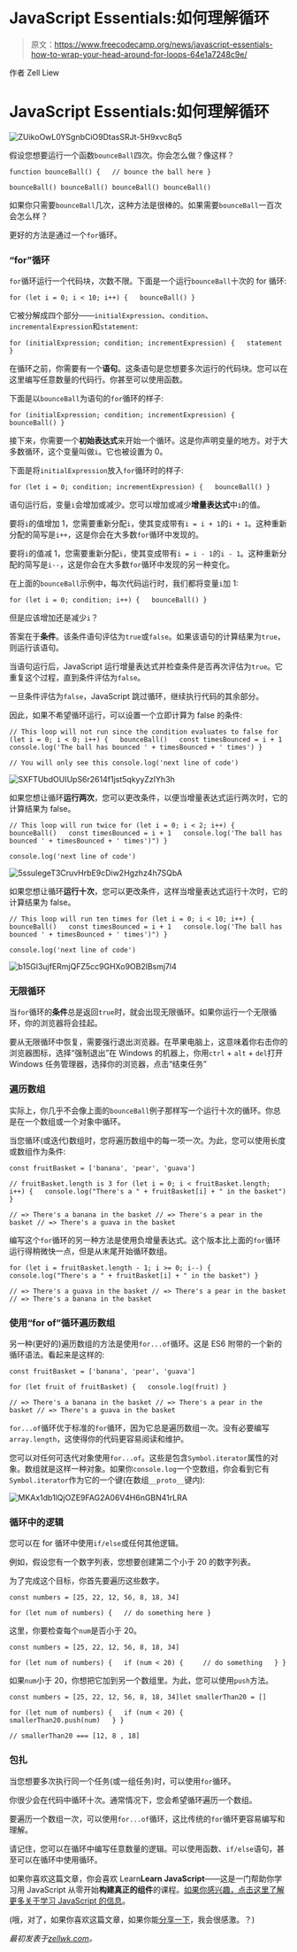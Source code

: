 # JavaScript Essentials:如何理解循环

> 原文：<https://www.freecodecamp.org/news/javascript-essentials-how-to-wrap-your-head-around-for-loops-64e1a7248c9e/>

作者 Zell Liew

# JavaScript Essentials:如何理解循环

![ZUikoOwL0YSgnbCiO9DtasSRJt-5H9xvc8q5](img/bd74ef87cb4f46c401576271fa1233cc.png)

假设您想要运行一个函数`bounceBall`四次。你会怎么做？像这样？

```
function bounceBall() {   // bounce the ball here } 
```

```
bounceBall() bounceBall() bounceBall() bounceBall()
```

如果你只需要`bounceBall`几次，这种方法是很棒的。如果需要`bounceBall`一百次会怎么样？

更好的方法是通过一个`for`循环。

### “for”循环

`for`循环运行一个代码块，次数不限。下面是一个运行`bounceBall`十次的 for 循环:

```
for (let i = 0; i < 10; i++) {   bounceBall() }
```

它被分解成四个部分——`initialExpression`、`condition`、`incrementalExpression`和`statement`:

```
for (initialExpression; condition; incrementExpression) {   statement }
```

在循环之前，你需要有一个**语句**。这条语句是您想要多次运行的代码块。您可以在这里编写任意数量的代码行。你甚至可以使用函数。

下面是以`bounceBall`为语句的`for`循环的样子:

```
for (initialExpression; condition; incrementExpression) {     bounceBall() }
```

接下来，你需要一个**初始表达式**来开始一个循环。这是你声明变量的地方。对于大多数循环，这个变量叫做`i`。它也被设置为 0。

下面是将`initialExpression`放入`for`循环时的样子:

```
for (let i = 0; condition; incrementExpression) {   bounceBall() }
```

语句运行后，变量`i`会增加或减少。您可以增加或减少**增量表达式**中`i`的值。

要将`i`的值增加 1，您需要重新分配`i`，使其变成带有`i = i + 1`的`i + 1`。这种重新分配的简写是`i++`，这是你会在大多数`for`循环中发现的。

要将`i`的值减 1，您需要重新分配`i`，使其变成带有`i = i - 1`的`i - 1`。这种重新分配的简写是`i--`，这是你会在大多数`for`循环中发现的另一种变化。

在上面的`bounceBall`示例中，每次代码运行时，我们都将变量`i`加 1:

```
for (let i = 0; condition; i++) {   bounceBall() }
```

但是应该增加还是减少`i`？

答案在于**条件**。该条件语句评估为`true`或`false`。如果该语句的计算结果为`true`，则运行该语句。

当语句运行后，JavaScript 运行增量表达式并检查条件是否再次评估为`true`。它重复这个过程，直到条件评估为`false`。

一旦条件评估为`false`，JavaScript 跳过循环，继续执行代码的其余部分。

因此，如果不希望循环运行，可以设置一个立即计算为 false 的条件:

```
// This loop will not run since the condition evaluates to false for (let i = 0; i < 0; i++) {   bounceBall()   const timesBounced = i + 1   console.log('The ball has bounced ' + timesBounced + ' times') } 
```

```
// You will only see this console.log('next line of code')
```

![SXFTUbdOUIUpS6r2614f1jst5qkyyZzIYh3h](img/2f30356d267c1ee58d6ecd5977ceee51.png)

如果您想让循环**运行两次**，您可以更改条件，以便当增量表达式运行两次时，它的计算结果为 false。

```
// This loop will run twice for (let i = 0; i < 2; i++) {   bounceBall()   const timesBounced = i + 1   console.log('The ball has bounced ' + timesBounced + ' times')") } 
```

```
console.log('next line of code')
```

![5ssuIegeT3CruvHrbE9cDiw2Hgzhz4h7SQbA](img/0bc4ab1f5f2e1e5182320d0cbb84d314.png)

如果您想让循环**运行十次**，您可以更改条件，这样当增量表达式运行十次时，它的计算结果为 false。

```
// This loop will run ten times for (let i = 0; i < 10; i++) {   bounceBall()   const timesBounced = i + 1   console.log('The ball has bounced ' + timesBounced + ' times')") } 
```

```
console.log('next line of code')
```

![b15Gl3ujfERmjQFZ5cc9GHXo9OB2lBsmj7l4](img/f7f5c4e30ac1572e0dbce7db9fc1466d.png)

### 无限循环

当`for`循环的**条件**总是返回`true`时，就会出现无限循环。如果你运行一个无限循环，你的浏览器将会挂起。

要从无限循环中恢复，需要强行退出浏览器。在苹果电脑上，这意味着你右击你的浏览器图标，选择“强制退出”在 Windows 的机器上，你用`ctrl` + `alt` + `del`打开 Windows 任务管理器，选择你的浏览器，点击“结束任务”

### 遍历数组

实际上，你几乎不会像上面的`bounceBall`例子那样写一个运行十次的循环。你总是在一个数组或一个对象中循环。

当您循环(或迭代)数组时，您将遍历数组中的每一项一次。为此，您可以使用长度或数组作为条件:

```
const fruitBasket = ['banana', 'pear', 'guava'] 
```

```
// fruitBasket.length is 3 for (let i = 0; i < fruitBasket.length; i++) {   console.log("There's a " + fruitBasket[i] + " in the basket") } 
```

```
// => There's a banana in the basket // => There's a pear in the basket // => There's a guava in the basket
```

编写这个`for`循环的另一种方法是使用负增量表达式。这个版本比上面的`for`循环运行得稍微快一点，但是从末尾开始循环数组。

```
for (let i = fruitBasket.length - 1; i >= 0; i--) {  console.log("There's a " + fruitBasket[i] + " in the basket") } 
```

```
// => There's a guava in the basket // => There's a pear in the basket // => There's a banana in the basket
```

### 使用“for of”循环遍历数组

另一种(更好的)遍历数组的方法是使用`for...of`循环。这是 ES6 附带的一个新的循环语法。看起来是这样的:

```
const fruitBasket = ['banana', 'pear', 'guava'] 
```

```
for (let fruit of fruitBasket) {   console.log(fruit) } 
```

```
// => There's a banana in the basket // => There's a pear in the basket // => There's a guava in the basket
```

`for...of`循环优于标准的`for`循环，因为它总是遍历数组一次。没有必要编写`array.length`，这使得你的代码更容易阅读和维护。

您可以对任何可迭代对象使用`for...of`。这些是包含`Symbol.iterator`属性的对象。数组就是这样一种对象。如果你`console.log`一个空数组，你会看到它有`Symbol.iterator`作为它的一个键(在数组`__proto__`键内):

![MKAx1db1lQjOZE9FAG2A06V4H6nGBN41rLRA](img/ce5b0de8f8db297555a04f8d24429004.png)

### 循环中的逻辑

您可以在 for 循环中使用`if/else`或任何其他逻辑。

例如，假设您有一个数字列表，您想要创建第二个小于 20 的数字列表。

为了完成这个目标，你首先要遍历这些数字。

```
const numbers = [25, 22, 12, 56, 8, 18, 34]
```

```
for (let num of numbers) {   // do something here }
```

这里，你要检查每个`num`是否小于 20。

```
const numbers = [25, 22, 12, 56, 8, 18, 34]
```

```
for (let num of numbers) {   if (num < 20) {     // do something   } }
```

如果`num`小于 20，你想把它加到另一个数组里。为此，您可以使用`push`方法。

```
const numbers = [25, 22, 12, 56, 8, 18, 34]let smallerThan20 = [] 
```

```
for (let num of numbers) {   if (num < 20) {     smallerThan20.push(num)   } } 
```

```
// smallerThan20 === [12, 8 , 18]
```

### 包扎

当您想要多次执行同一个任务(或一组任务)时，可以使用`for`循环。

你很少会在代码中循环十次。通常情况下，您会希望循环遍历一个数组。

要遍历一个数组一次，可以使用`for...of`循环，这比传统的`for`循环更容易编写和理解。

请记住，您可以在循环中编写任意数量的逻辑。可以使用函数、`if/else`语句，甚至可以在循环中使用循环。

如果你喜欢这篇文章，你会喜欢 Learn**Learn JavaScript**——这是一门帮助你学习用 JavaScript 从零开始**构建真正的组件**的课程。[如果你感兴趣，点击这里了解更多关于学习 JavaScript 的信息](https://learnjavascript.today/)。

(哦，对了，如果你喜欢这篇文章，如果你能[分享一下](http://twitter.com/share?text=Understanding%20Javascript%20for%20Loops%3A%20you%20can%20write%20any%20amount%20of%20logic%20you%20want%20in%20loops.%20You%20can%20use%20functions%2C%20%60if%2Felse%60%20statements%20or%20even%20use%20loops%20in%20loops%20?%20&url=https://zellwk.com/blog/js-for-loops/&hashtags=)，我会很感激。？)

*最初发表于[zellwk.com](https://zellwk.com/blog/js-for-loops/)。*